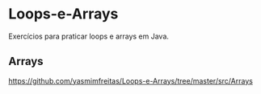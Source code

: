 # Loops-e-Arrays
Exercícios para praticar loops e arrays em Java.

## Arrays

https://github.com/yasmimfreitas/Loops-e-Arrays/tree/master/src/Arrays
